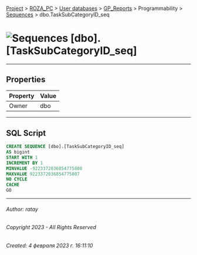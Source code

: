 #### 

[Project](../../../../../index.md) > [ROZA_PC](../../../../index.md) > [User databases](../../../index.md) > [GP_Reports](../../index.md) > Programmability > [Sequences](Sequences.md) > dbo.TaskSubCategoryID_seq

# ![Sequences](../../../../../Images/Sequence32.png) [dbo].[TaskSubCategoryID_seq]

---

## <a name="#properties"></a>Properties

| Property | Value |
|---|---|
| Owner | dbo |


---

## <a name="#sqlscript"></a>SQL Script

```sql
CREATE SEQUENCE [dbo].[TaskSubCategoryID_seq]
AS bigint
START WITH 1
INCREMENT BY 1
MINVALUE -9223372036854775808
MAXVALUE 9223372036854775807
NO CYCLE
CACHE 
GO

```


---

###### Author:  ratay

###### Copyright 2023 - All Rights Reserved

###### Created: 4 февраля 2023 г. 16:11:10

